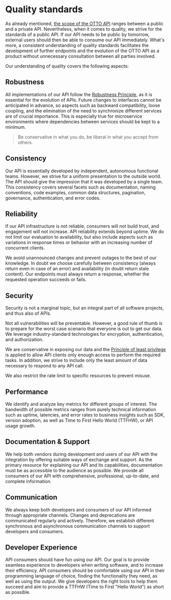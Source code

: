 # Quality standards

As already mentioned, [the scope of the OTTO API](guidelines/100_core-principles/api-scope.md) ranges between a public and a private API.
Nevertheless, when it comes to quality, we strive for the standards of a public API.
If our API needs to be public by tomorrow, external users should then be able to consume our API immediately.
What's more, a consistent understanding of quality standards facilitates the development of further endpoints and the evolution of the OTTO API as a product without unnecessary consultation between all parties involved.

Our understanding of quality covers the following aspects:

## Robustness

All implementations of our API follow the [Robustness Principle](https://en.wikipedia.org/wiki/Robustness_principle), as it is essential for the evolution of APIs.
Future changes to interfaces cannot be anticipated in advance, so aspects such as backward compatibility, loose coupling, and the elimination of the need to synchronize different services are of crucial importance.
This is especially true for microservice environments where dependencies between services should be kept to a minimum.

> Be conservative in what you do, be liberal in what you accept from others.

## Consistency

Our API is essentially developed by independent, autonomous functional teams.
However, we strive for a uniform presentation to the outside world.
The API should give the impression that it was developed by a single team.
This consistency covers several facets such as documentation, naming conventions, code examples, common data structures, pagination, governance, authentication, and error codes.

## Reliability

If our API infrastructure is not reliable, consumers will not build trust, and engagement will not increase.
API reliability extends beyond uptime.
We do not limit our evaluation to availability, but also include aspects such as variations in response times or behavior with an increasing number of concurrent clients.

We avoid unannounced changes and prevent outages to the best of our knowledge.
In doubt we choose carefully between consistency (always return even in case of an error) and availability (in doubt return stale content).
Our endpoints must always return a response, whether the requested operation succeeds or fails.

## Security

Security is not a marginal topic, but an integral part of all software projects, and thus also of APIs.

Not all vulnerabilities will be preventable.
However, a good rule of thumb is to prepare for the worst case scenario that everyone is out to get our data.
We leverage industry-standard technologies for encryption, authentication, and authorization.

We are conservative in exposing our data and the [Principle of least privilege](https://en.wikipedia.org/wiki/Principle_of_least_privilege) is applied to allow API clients only enough access to perform the required tasks.
In addition, we strive to include only the least amount of data necessary to respond to any API call.

We also restrict the rate limit to specific resources to prevent misuse.

## Performance

We identify and analyze key metrics for different groups of interest.
The bandwidth of possible metrics ranges from purely technical information such as uptime, latencies, and error rates to business insights such as SDK, version adoption, as well as Time to First Hello World (TTFHW), or API usage growth.

## Documentation & Support

We help both vendors during development and users of our API with the integration by offering suitable ways of exchange and support.
As the primary resource for explaining our API and its capabilities, documentation must be as accessible to the audience as possible.
We provide all consumers of our API with comprehensive, professional, up-to-date, and complete information.

## Communication

We always keep both developers and consumers of our API informed through appropriate channels.
Changes and deprecations are communicated regularly and actively.
Therefore, we establish different synchronous and asynchronous communication channels to support developers and consumers.

## Developer Experience

API consumers should have fun using our API.
Our goal is to provide seamless experience to developers when writing software, and to increase their efficiency.
API consumers should be comfortable using our API in their programming language of choice, finding the functionality they need, as well as using the output.
We give developers the right tools to help them succeed and aim to provide a TTFHW (Time to First "Hello World") as short as possible.
